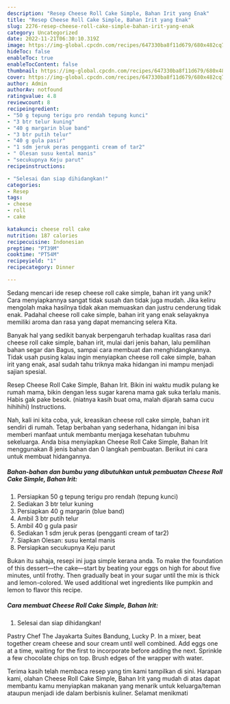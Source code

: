 ```yaml
---
description: "Resep Cheese Roll Cake Simple, Bahan Irit yang Enak"
title: "Resep Cheese Roll Cake Simple, Bahan Irit yang Enak"
slug: 2276-resep-cheese-roll-cake-simple-bahan-irit-yang-enak
category: Uncategorized
date: 2022-11-21T06:30:10.319Z
image: https://img-global.cpcdn.com/recipes/647330ba8f11d679/680x482cq70/cheese-roll-cake-simple-bahan-irit-foto-resep-utama.jpg
hideToc: false
enableToc: true
enableTocContent: false
thumbnail: https://img-global.cpcdn.com/recipes/647330ba8f11d679/680x482cq70/cheese-roll-cake-simple-bahan-irit-foto-resep-utama.jpg
cover: https://img-global.cpcdn.com/recipes/647330ba8f11d679/680x482cq70/cheese-roll-cake-simple-bahan-irit-foto-resep-utama.jpg
author: Admin
authorAv: notfound
ratingvalue: 4.8
reviewcount: 8
recipeingredient:
- "50 g tepung terigu pro rendah tepung kunci"
- "3 btr telur kuning"
- "40 g margarin blue band"
- "3 btr putih telur"
- "40 g gula pasir"
- "1 sdm jeruk peras pengganti cream of tar2"
- " Olesan susu kental manis"
- "secukupnya Keju parut"
recipeinstructions:

- "Selesai dan siap dihidangkan!"
categories:
- Resep
tags:
- cheese
- roll
- cake

katakunci: cheese roll cake 
nutrition: 187 calories
recipecuisine: Indonesian
preptime: "PT39M"
cooktime: "PT54M"
recipeyield: "1"
recipecategory: Dinner

---
```





Sedang mencari ide resep cheese roll cake simple, bahan irit yang unik? Cara menyiapkannya sangat tidak susah dan tidak juga mudah. Jika keliru mengolah maka hasilnya tidak akan memuaskan dan justru cenderung tidak enak. Padahal cheese roll cake simple, bahan irit yang enak selayaknya memiliki aroma dan rasa yang dapat memancing selera Kita.





Banyak hal yang sedikit banyak berpengaruh terhadap kualitas rasa dari cheese roll cake simple, bahan irit, mulai dari jenis bahan, lalu pemilihan bahan segar dan Bagus, sampai cara membuat dan menghidangkannya. Tidak usah pusing kalau ingin menyiapkan cheese roll cake simple, bahan irit yang enak,      asal sudah tahu triknya maka hidangan ini mampu menjadi sajian spesial.














Resep Cheese Roll Cake Simple, Bahan Irit. Bikin ini waktu mudik pulang ke rumah mama, bikin dengan less sugar karena mama gak suka terlalu manis. Habis gak pake besok. (niatnya kasih buat oma, malah dijarah sama cucu hihihihi) Instructions.






Nah, kali ini kita coba, yuk, kreasikan cheese roll cake simple, bahan irit sendiri di rumah. Tetap berbahan yang sederhana, hidangan ini bisa memberi manfaat untuk membantu menjaga kesehatan tubuhmu sekeluarga. Anda bisa menyiapkan Cheese Roll Cake Simple, Bahan Irit menggunakan 8 jenis bahan dan 0 langkah pembuatan. Berikut ini cara untuk membuat hidangannya.

<!--inarticleads1-->

##### Bahan-bahan dan bumbu yang dibutuhkan untuk pembuatan Cheese Roll Cake Simple, Bahan Irit:

1. Persiapkan 50 g tepung terigu pro rendah (tepung kunci)
1. Sediakan 3 btr telur kuning
1. Persiapkan 40 g margarin (blue band)
1. Ambil 3 btr putih telur
1. Ambil 40 g gula pasir
1. Sediakan 1 sdm jeruk peras (pengganti cream of tar2)
1. Siapkan  Olesan: susu kental manis
1. Persiapkan secukupnya Keju parut


Bukan itu sahaja, resepi ini juga simple kerana anda. To make the foundation of this dessert—the cake—start by beating your eggs on high for about five minutes, until frothy. Then gradually beat in your sugar until the mix is thick and lemon-colored. We used additional wet ingredients like pumpkin and lemon to flavor this recipe. 

<!--inarticleads2-->

##### Cara membuat Cheese Roll Cake Simple, Bahan Irit:


1. Selesai dan siap dihidangkan!

Pastry Chef The Jayakarta Suites Bandung, Lucky P. In a mixer, beat together cream cheese and sour cream until well combined. Add eggs one at a time, waiting for the first to incorporate before adding the next. Sprinkle a few chocolate chips on top. Brush edges of the wrapper with water. 

Terima kasih telah membaca resep yang tim kami tampilkan di sini. Harapan kami, olahan Cheese Roll Cake Simple, Bahan Irit yang mudah di atas dapat membantu kamu menyiapkan makanan yang menarik untuk keluarga/teman ataupun menjadi ide dalam berbisnis kuliner. Selamat menikmati
